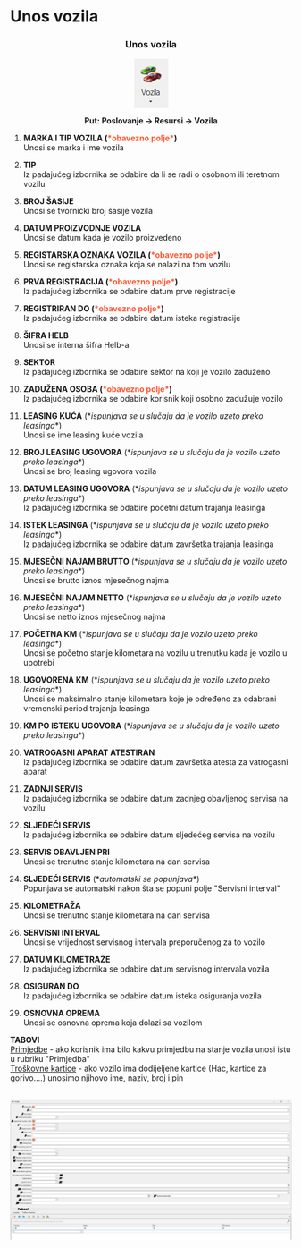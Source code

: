# Unos vozila

### <p align=center>**Unos vozila**  

<img src="../images/unosVozila.png"
    alt="Unos vozila"
    style="display: block;
            margin-left: auto;
            margin-right: auto;" 
/>

**<p align=center>Put: Poslovanje → Resursi → Vozila**  

1. **MARKA I TIP VOZILA (<span style="color: #ff5630">\*obavezno polje\*</span>)**      
    Unosi se marka i ime vozila

2. **TIP**      
    Iz padajućeg izbornika se odabire da li se radi o osobnom ili teretnom vozilu

3. **BROJ ŠASIJE**      
    Unosi se tvornički broj šasije vozila

4. **DATUM PROIZVODNJE VOZILA**     
    Unosi se datum kada je vozilo proizvedeno

5. **REGISTARSKA OZNAKA VOZILA (<span style="color: #ff5630">\*obavezno polje\*</span>)**   
    Unosi se registarska oznaka koja se nalazi na tom vozilu

6. **PRVA REGISTRACIJA (<span style="color: #ff5630">\*obavezno polje\*</span>)**       
    Iz padajućeg izbornika se odabire datum prve registracije

7. **REGISTRIRAN DO (<span style="color: #ff5630">\*obavezno polje\*</span>)**          
    Iz padajućeg izbornika se odabire datum isteka registracije

8. **ŠIFRA HELB**       
    Unosi se interna šifra Helb-a

9. **SEKTOR**       
    Iz padajućeg izbornika se odabire sektor na koji je vozilo zaduženo

10. **ZADUŽENA OSOBA (<span style="color: #ff5630">\*obavezno polje\*</span>)**         
    Iz padajućeg izbornika se odabire korisnik koji osobno zadužuje vozilo

11. **LEASING KUĆA** (\**ispunjava se u slučaju da je vozilo uzeto preko leasinga**)             
    Unosi se ime leasing kuće vozila

12. **BROJ LEASING UGOVORA** (\**ispunjava se u slučaju da je vozilo uzeto preko leasinga**)        
    Unosi se broj leasing ugovora vozila

13. **DATUM LEASING UGOVORA** (\**ispunjava se u slučaju da je vozilo uzeto preko leasinga**)       
    Iz padajućeg izbornika se odabire početni datum trajanja leasinga

14. **ISTEK LEASINGA** (\**ispunjava se u slučaju da je vozilo uzeto preko leasinga**)            
    Iz padajućeg izbornika se odabire datum završetka trajanja leasinga

15. **MJESEČNI NAJAM BRUTTO** (\**ispunjava se u slučaju da je vozilo uzeto preko leasinga**)            
    Unosi se brutto iznos mjesečnog najma

16. **MJESEČNI NAJAM NETTO** (\**ispunjava se u slučaju da je vozilo uzeto preko leasinga**)        
    Unosi se netto iznos mjesečnog najma

17. **POČETNA KM** (\**ispunjava se u slučaju da je vozilo uzeto preko leasinga**)          
    Unosi se početno stanje kilometara na vozilu u trenutku kada je vozilo u upotrebi

18. **UGOVORENA KM** (\**ispunjava se u slučaju da je vozilo uzeto preko leasinga**)        
    Unosi se maksimalno stanje kilometara koje je određeno za odabrani vremenski period trajanja leasinga

19. **KM PO ISTEKU UGOVORA** (\**ispunjava se u slučaju da je vozilo uzeto preko leasinga**)         

20. **VATROGASNI APARAT ATESTIRAN**         
    Iz padajućeg izbornika se odabire datum završetka atesta za vatrogasni aparat

21. **ZADNJI SERVIS**       
    Iz padajućeg izbornika se odabire datum zadnjeg obavljenog servisa na vozilu

22. **SLJEDEĆI SERVIS**         
    Iz padajućeg izbornika se odabire datum sljedećeg servisa na vozilu

23. **SERVIS OBAVLJEN PRI**     
    Unosi se trenutno stanje kilometara na dan servisa

24. **SLJEDEĆI SERVIS** (\**automatski se popunjava**)      
    Popunjava se automatski nakon šta se popuni polje "Servisni interval"

25. **KILOMETRAŽA**     
    Unosi se trenutno stanje kilometara na dan servisa

26. **SERVISNI INTERVAL**   
    Unosi se vrijednost servisnog intervala preporučenog za to vozilo

27. **DATUM KILOMETRAŽE**   
    Iz padajućeg izbornika se odabire datum servisnog intervala vozila

28. **OSIGURAN DO**     
    Iz padajućeg izbornika se odabire datum isteka osiguranja vozila

29. **OSNOVNA OPREMA**   
    Unosi se osnovna oprema koja dolazi sa vozilom

**TABOVI**      
<ins>Primjedbe</ins> - ako korisnik ima bilo kakvu primjedbu na stanje vozila unosi istu u rubriku "Primjedba"     
<ins>Troškovne kartice</ins> - ako vozilo ima dodijeljene kartice (Hac, kartice za gorivo....) unosimo njihovo ime, naziv, broj i pin
<br></br>

<img src="../images/unosVozila1.jpg"
    alt="Unos vozila"
    style="display: block;
            margin-left: auto;
            margin-right: auto;" 
/>

<br></br><br></br>